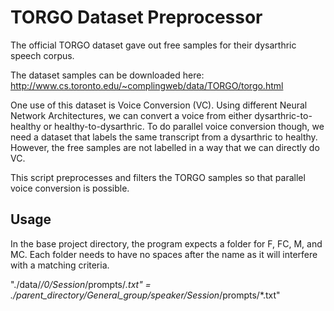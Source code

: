 # TORGO Dataset Preprocessor

The official TORGO dataset gave out free samples for their dysarthric speech corpus. 

The dataset samples can be downloaded here: http://www.cs.toronto.edu/~complingweb/data/TORGO/torgo.html

One use of this dataset is Voice Conversion (VC). Using different Neural Network Architectures, we can convert a voice from either dysarthric-to-healthy or healthy-to-dysarthric.
To do parallel voice conversion though, we need a dataset that labels the same transcript from a dysarthric to healthy. 
However, the free samples are not labelled in a way that we can directly do VC.

This script preprocesses and filters the TORGO samples so that parallel voice conversion is possible.

## Usage
In the base project directory, the program expects a folder for F, FC, M, and MC. Each folder needs to 
have no spaces after the name as it will interfere with a matching criteria.

"./data/*/*0*/Session*/prompts/*.txt" = ./parent_directory/General_group/speaker/Session*/prompts/*.txt"
